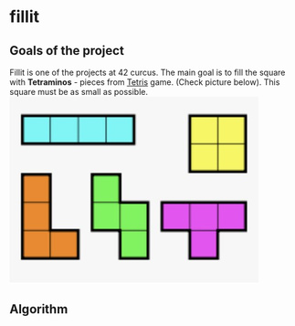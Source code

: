 fillit
======

Goals of the project
--------------------

Fillit is one of the projects at 42 curcus. The main goal is to fill the square with **Tetraminos** - pieces from 
[Tetris](https://en.wikipedia.org/wiki/Tetris) game. (Check picture below). This square must be as small as possible.
![](tetraminos.jpg)

Algorithm
---------
